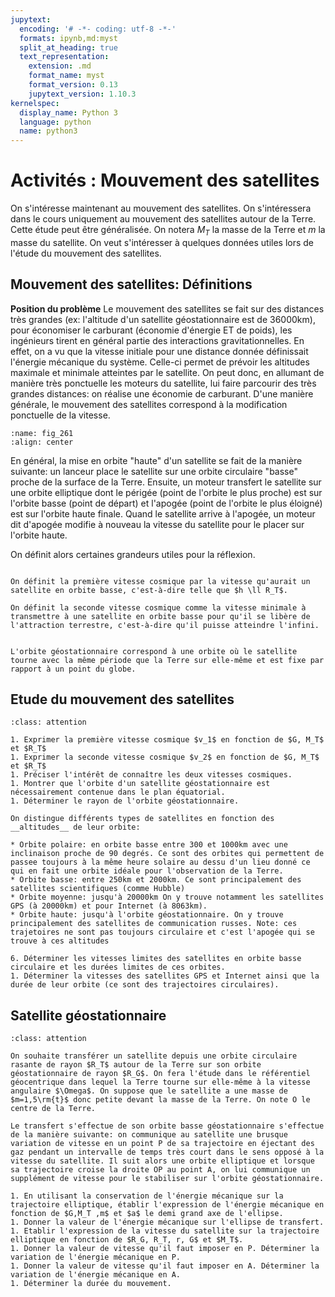 ```yaml
---
jupytext:
  encoding: '# -*- coding: utf-8 -*-'
  formats: ipynb,md:myst
  split_at_heading: true
  text_representation:
    extension: .md
    format_name: myst
    format_version: 0.13
    jupytext_version: 1.10.3
kernelspec:
  display_name: Python 3
  language: python
  name: python3
---
```

# Activités : Mouvement des satellites

On s'intéresse maintenant au mouvement des satellites. On s'intéressera dans le cours uniquement au mouvement des satellites autour de la Terre. Cette étude peut être généralisée. On notera $M_T$ la masse de la Terre et $m$ la masse du satellite. On veut s'intéresser à quelques données utiles lors de l'étude du mouvement des satellites.


## Mouvement des satellites: Définitions


__Position du problème__
Le mouvement des satellites se fait sur des distances très grandes (ex: l'altitude d'un satellite géostationnaire est de 36000km), pour économiser le carburant (économie d'énergie ET de poids), les ingénieurs tirent en général partie des interactions gravitationnelles. En effet, on a vu que la vitesse initiale pour une distance donnée définissait l'énergie mécanique du système. Celle-ci permet de prévoir les altitudes maximale et minimale atteintes par le satellite. On peut donc, en allumant de manière très ponctuelle les moteurs du satellite, lui faire parcourir des très grandes distances: on réalise une économie de carburant. D'une manière générale, le mouvement des satellites correspond à la modification ponctuelle de la vitesse.

```{figure} ./images/meca_transfert_sat.jpg
:name: fig_261
:align: center

```

En général, la mise en orbite "haute" d'un satellite se fait de la manière suivante: un lanceur place le satellite sur une orbite circulaire "basse" proche de la surface de la Terre. Ensuite, un moteur transfert le satellite sur une orbite elliptique dont le périgée (point de l'orbite le plus proche) est sur l'orbite basse (point de départ) et l'apogée (point de l'orbite le plus éloigné) est sur l'orbite haute finale. Quand le satellite arrive à l'apogée, un moteur dit d'apogée modifie à nouveau la vitesse du satellite pour le placer sur l'orbite haute.

On définit alors certaines grandeurs utiles pour la réflexion.


````{important} __Vitesses cosmiques__

On définit la première vitesse cosmique par la vitesse qu'aurait un satellite en orbite basse, c'est-à-dire telle que $h \ll R_T$.

On définit la seconde vitesse cosmique comme la vitesse minimale à transmettre à une satellite en orbite basse pour qu'il se libère de l'attraction terrestre, c'est-à-dire qu'il puisse atteindre l'infini.

````

````{important} __Orbite géostationnaire__

L'orbite géostationnaire correspond à une orbite où le satellite tourne avec la même période que la Terre sur elle-même et est fixe par rapport à un point du globe.

````

## Etude du mouvement des satellites

````{admonition} Exercice 
:class: attention

1. Exprimer la première vitesse cosmique $v_1$ en fonction de $G, M_T$ et $R_T$
1. Exprimer la seconde vitesse cosmique $v_2$ en fonction de $G, M_T$ et $R_T$
1. Préciser l'intérêt de connaître les deux vitesses cosmiques.
1. Montrer que l'orbite d'un satellite géostationnaire est nécessairement contenue dans le plan équatorial.
1. Déterminer le rayon de l'orbite géostationnaire.

On distingue différents types de satellites en fonction des __altitudes__ de leur orbite:

* Orbite polaire: en orbite basse entre 300 et 1000km avec une inclinaison proche de 90 degrés. Ce sont des orbites qui permettent de passee toujours à la même heure solaire au dessu d'un lieu donné ce qui en fait une orbite idéale pour l'observation de la Terre.
* Orbite basse: entre 250km et 2000km. Ce sont principalement des satellites scientifiques (comme Hubble)
* Orbite moyenne: jusqu'à 20000km On y trouve notamment les satellites GPS (à 20000km) et pour Internet (à 8063km).
* Orbite haute: jusqu'à l'orbite géostationnaire. On y trouve principalement des satellites de communication russes. Note: ces trajetoires ne sont pas toujours circulaire et c'est l'apogée qui se trouve à ces altitudes

6. Déterminer les vitesses limites des satellites en orbite basse circulaire et les durées limites de ces orbites.
1. Déterminer la vitesses des satellites GPS et Internet ainsi que la durée de leur orbite (ce sont des trajectoires circulaires).

````

## Satellite géostationnaire

````{admonition} Exercice 
:class: attention

On souhaite transférer un satellite depuis une orbite circulaire rasante de rayon $R_T$ autour de la Terre sur son orbite géostationnaire de rayon $R_G$. On fera l'étude dans le référentiel géocentrique dans lequel la Terre tourne sur elle-même à la vitesse angulaire $\Omega$. On suppose que le satellite a une masse de $m=1,5\rm{t}$ donc petite devant la masse de la Terre. On note O le centre de la Terre.

Le transfert s'effectue de son orbite basse géostationnaire s'effectue de la manière suivante: on communique au satellite une brusque variation de vitesse en un point P de sa trajectoire en éjectant des gaz pendant un intervalle de temps très court dans le sens opposé à la vitesse du satellite. Il suit alors une orbite elliptique et lorsque sa trajectoire croise la droite OP au point A, on lui communique un supplément de vitesse pour le stabiliser sur l'orbite géostationnaire.

1. En utilisant la conservation de l'énergie mécanique sur la trajectoire elliptique, établir l'expression de l'énergie mécanique en fonction de $G,M_T ,m$ et $a$ le demi grand axe de l'ellipse.
1. Donner la valeur de l'énergie mécanique sur l'ellipse de transfert.
1. Etablir l'expression de la vitesse du satellite sur la trajectoire elliptique en fonction de $R_G, R_T, r, G$ et $M_T$.
1. Donner la valeur de vitesse qu'il faut imposer en P. Déterminer la variation de l'énergie mécanique en P.
1. Donner la valeur de vitesse qu'il faut imposer en A. Déterminer la variation de l'énergie mécanique en A.
1. Déterminer la durée du mouvement.
````

